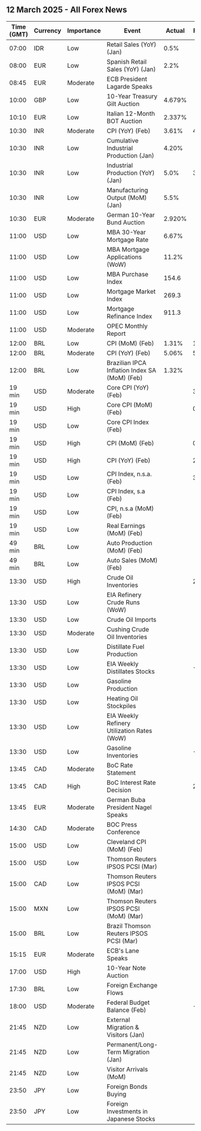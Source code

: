 ## 12 March 2025 - All Forex News

| Time (GMT) | Currency | Importance | Event | Actual | Forecast | Previous |
|------|----------|------------|-------|--------|----------|----------|
| 07:00 | IDR | Low | Retail Sales (YoY) (Jan) | 0.5% |  | 1.8% |
| 08:00 | EUR | Low | Spanish Retail Sales (YoY) (Jan) | 2.2% |  | 4.0% |
| 08:45 | EUR | Moderate | ECB President Lagarde Speaks |  |  |  |
| 10:00 | GBP | Low | 10-Year Treasury Gilt Auction | 4.679% |  | 4.808% |
| 10:10 | EUR | Low | Italian 12-Month BOT Auction | 2.337% |  | 2.323% |
| 10:30 | INR | Moderate | CPI (YoY) (Feb) | 3.61% | 4.00% | 4.26% |
| 10:30 | INR | Low | Cumulative Industrial Production (Jan) | 4.20% |  | 4.00% |
| 10:30 | INR | Low | Industrial Production (YoY) (Jan) | 5.0% | 3.5% | 3.5% |
| 10:30 | INR | Low | Manufacturing Output (MoM) (Jan) | 5.5% |  | 3.4% |
| 10:30 | EUR | Moderate | German 10-Year Bund Auction | 2.920% |  | 2.520% |
| 11:00 | USD | Low | MBA 30-Year Mortgage Rate | 6.67% |  | 6.73% |
| 11:00 | USD | Low | MBA Mortgage Applications (WoW) | 11.2% |  | 20.4% |
| 11:00 | USD | Low | MBA Purchase Index | 154.6 |  | 144.5 |
| 11:00 | USD | Low | Mortgage Market Index | 269.3 |  | 242.2 |
| 11:00 | USD | Low | Mortgage Refinance Index | 911.3 |  | 784.2 |
| 11:00 | USD | Moderate | OPEC Monthly Report |  |  |  |
| 12:00 | BRL | Low | CPI (MoM) (Feb) | 1.31% | 1.30% | 0.16% |
| 12:00 | BRL | Moderate | CPI (YoY) (Feb) | 5.06% | 5.00% | 4.56% |
| 12:00 | BRL | Low | Brazilian IPCA Inflation Index SA (MoM) (Feb) | 1.32% |  | 0.06% |
| 19 min | USD | Moderate | Core CPI (YoY) (Feb) |  | 3.2% | 3.3% |
| 19 min | USD | High | Core CPI (MoM) (Feb) |  | 0.3% | 0.4% |
| 19 min | USD | Low | Core CPI Index (Feb) |  |  | 324.74 |
| 19 min | USD | High | CPI (MoM) (Feb) |  | 0.3% | 0.5% |
| 19 min | USD | High | CPI (YoY) (Feb) |  | 2.9% | 3.0% |
| 19 min | USD | Low | CPI Index, n.s.a. (Feb) |  | 319.22 | 317.67 |
| 19 min | USD | Low | CPI Index, s.a (Feb) |  |  | 319.09 |
| 19 min | USD | Low | CPI, n.s.a (MoM) (Feb) |  |  | 0.65% |
| 19 min | USD | Low | Real Earnings (MoM) (Feb) |  |  | -0.3% |
| 49 min | BRL | Low | Auto Production (MoM) (Feb) |  |  | -7.7% |
| 49 min | BRL | Low | Auto Sales (MoM) (Feb) |  |  | -33.5% |
| 13:30 | USD | High | Crude Oil Inventories |  | 2.100M | 3.614M |
| 13:30 | USD | Low | EIA Refinery Crude Runs (WoW) |  |  | -0.346M |
| 13:30 | USD | Low | Crude Oil Imports |  |  | -0.054M |
| 13:30 | USD | Moderate | Cushing Crude Oil Inventories |  |  | 1.124M |
| 13:30 | USD | Low | Distillate Fuel Production |  |  | -0.587M |
| 13:30 | USD | Low | EIA Weekly Distillates Stocks |  | -1.400M | -1.318M |
| 13:30 | USD | Low | Gasoline Production |  |  | 0.464M |
| 13:30 | USD | Low | Heating Oil Stockpiles |  |  | -0.067M |
| 13:30 | USD | Low | EIA Weekly Refinery Utilization Rates (WoW) |  |  | -0.6% |
| 13:30 | USD | Low | Gasoline Inventories |  | -2.500M | -1.433M |
| 13:45 | CAD | Moderate | BoC Rate Statement |  |  |  |
| 13:45 | CAD | High | BoC Interest Rate Decision |  | 2.75% | 3.00% |
| 13:45 | EUR | Moderate | German Buba President Nagel Speaks |  |  |  |
| 14:30 | CAD | Moderate | BOC Press Conference |  |  |  |
| 15:00 | USD | Low | Cleveland CPI (MoM) (Feb) |  |  | 0.3% |
| 15:00 | USD | Low | Thomson Reuters IPSOS PCSI (Mar) |  |  | 55.34 |
| 15:00 | CAD | Low | Thomson Reuters IPSOS PCSI (MoM) (Mar) |  |  | 46.09 |
| 15:00 | MXN | Low | Thomson Reuters IPSOS PCSI (MoM) (Mar) |  |  | 59.65 |
| 15:00 | BRL | Low | Brazil Thomson Reuters IPSOS PCSI (Mar) |  |  | 48.95 |
| 15:15 | EUR | Moderate | ECB's Lane Speaks |  |  |  |
| 17:00 | USD | High | 10-Year Note Auction |  |  | 4.632% |
| 17:30 | BRL | Low | Foreign Exchange Flows |  |  | 0.410B |
| 18:00 | USD | Moderate | Federal Budget Balance (Feb) |  | -302.5B | -129.0B |
| 21:45 | NZD | Low | External Migration & Visitors (Jan) |  |  | 12.20% |
| 21:45 | NZD | Low | Permanent/Long-Term Migration (Jan) |  |  | 3,810 |
| 21:45 | NZD | Low | Visitor Arrivals (MoM) |  |  | 3.5% |
| 23:50 | JPY | Low | Foreign Bonds Buying |  |  | 1,514.2B |
| 23:50 | JPY | Low | Foreign Investments in Japanese Stocks |  |  | -708.3B |
